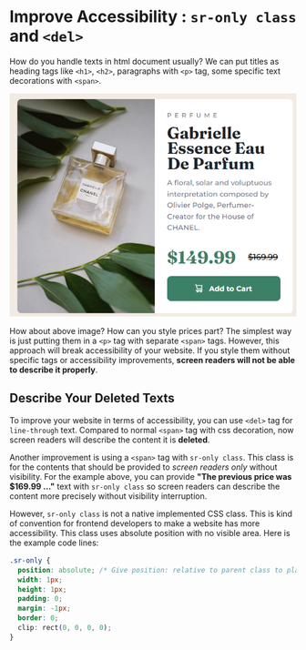 # Improve Accessibility : `sr-only class` and `<del>`

How do you handle texts in html document usually? We can put titles as heading tags like `<h1>`, `<h2>`, paragraphs with `<p>` tag, some specific text decorations with `<span>`.

<img src="../images/improve-accessibility-example-component.png" />

How about above image? How can you style prices part? The simplest way is just putting them in a `<p>` tag with separate `<span>` tags. However, this approach will break accessibility of your website. If you style them without specific tags or accessibility improvements, **screen readers will not be able to describe it properly**.

## Describe Your Deleted Texts

To improve your website in terms of accessibility, you can use `<del>` tag for `line-through` text. Compared to normal `<span>` tag with css decoration, now screen readers will describe the content it is **deleted**.

Another improvement is using a `<span>` tag with `sr-only class`. This class is for the contents that should be provided to _screen readers only_ without visibility. For the example above, you can provide **"The previous price was $169.99 ..."** text with `sr-only class` so screen readers can describe the content more precisely without visibility interruption.

However, `sr-only class` is not a native implemented CSS class. This is kind of convention for frontend developers to make a website has more accessibility. This class uses absolute position with no visible area. Here is the example code lines:

```css
.sr-only {
  position: absolute; /* Give position: relative to parent class to place child properly */
  width: 1px;
  height: 1px;
  padding: 0;
  margin: -1px;
  border: 0;
  clip: rect(0, 0, 0, 0);
}
```

